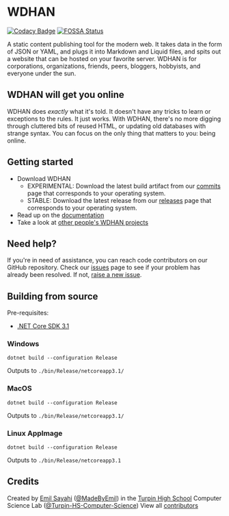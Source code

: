 # WDHAN

[![Codacy Badge](https://api.codacy.com/project/badge/Grade/c0403d9ba4494e7c820394cf9bafa917)](https://app.codacy.com/gh/MadeByEmil/WDHAN?utm_source=github.com&utm_medium=referral&utm_content=MadeByEmil/WDHAN&utm_campaign=Badge_Grade_Dashboard)
[![FOSSA Status](https://app.fossa.com/api/projects/git%2Bgithub.com%2FMadeByEmil%2FWDHAN.svg?type=shield)](https://app.fossa.com/projects/git%2Bgithub.com%2FMadeByEmil%2FWDHAN?ref=badge_shield)

 A static content publishing tool for the modern web. It takes data in the form of JSON or YAML, and plugs it into Markdown and Liquid files, and spits out a website that can be hosted on your favorite server. WDHAN is for corporations, organizations, friends, peers, bloggers, hobbyists, and everyone under the sun.

## WDHAN will get you online
 WDHAN does *exactly* what it's told. It doesn't have any tricks to learn or exceptions to the rules. It just works.
 With WDHAN, there's no more digging through cluttered bits of reused HTML, or updating old databases with strange syntax.
 You can focus on the only thing that matters to you: being online.

## Getting started
 * Download WDHAN
   * EXPERIMENTAL: Download the latest build artifact from our [commits](https://github.com/MadeByEmil/WDHAN/commits/master) page that corresponds to your operating system.
   * STABLE: Download the latest release from our [releases](https://github.com/MadeByEmil/WDHAN/releases) page that corresponds to your operating system.
 * Read up on the [documentation](https://github.com/MadeByEmil/WDHAN/wiki)
 * Take a look at [other people's WDHAN projects](https://github.com/topics/wdhan)

## Need help?
 If you're in need of assistance, you can reach code contributors on our GitHub repository.
 Check our [issues](https://github.com/MadeByEmil/WDHAN/issues) page to see if your problem has already been resolved. If not, [raise a new issue](https://github.com/MadeByEmil/WDHAN/issues/new/choose).

## Building from source
  Pre-requisites:
  - [.NET Core SDK 3.1](https://dotnet.microsoft.com/download/dotnet-core/3.1)

  ### Windows
  ```
  dotnet build --configuration Release
  ```
  Outputs to ```./bin/Release/netcoreapp3.1/```

  ### MacOS
  ```
  dotnet build --configuration Release
  ```
  Outputs to ```./bin/Release/netcoreapp3.1/```

  ### Linux AppImage
  ```
  dotnet build --configuration Release
  ```
  Outputs to ```./bin/Release/netcoreapp3.1```

## Credits
 Created by [Emil Sayahi](https://emsa.cf) ([@MadeByEmil](https://github.com/MadeByEmil)) in the [Turpin High School](https://www.foresthills.edu/turpin/) Computer Science Lab ([@Turpin-HS-Computer-Science](https://github.com/Turpin-HS-Computer-Science))
 View all [contributors](https://github.com/MadeByEmil/WDHAN/graphs/contributors)
